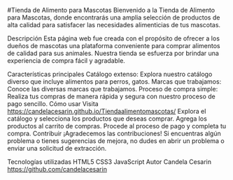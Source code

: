 #Tienda de Alimento para Mascotas
Bienvenido a la Tienda de Alimento para Mascotas, donde encontrarás una amplia selección de productos de alta calidad para satisfacer las necesidades alimenticias de tus mascotas.

Descripción
Esta página web fue creada con el propósito de ofrecer a los dueños de mascotas una plataforma conveniente para comprar alimentos de calidad para sus animales. Nuestra tienda se esfuerza por brindar una experiencia de compra fácil y agradable.

Características principales
Catálogo extenso: Explora nuestro catálogo diverso que incluye alimentos para perros, gatos.
Marcas que trabajamos: Conoce las diversas marcas que trabajamos.
Proceso de compra simple: Realiza tus compras de manera rápida y segura con nuestro proceso de pago sencillo.
Cómo usar
Visita https://candelacesarin.github.io/Tiendaalimentomascotas/
Explora el catálogo y selecciona los productos que deseas comprar.
Agrega los productos al carrito de compras.
Procede al proceso de pago y completa tu compra.
Contribuir
¡Agradecemos las contribuciones! Si encuentras algún problema o tienes sugerencias de mejora, no dudes en abrir un problema o enviar una solicitud de extracción.

Tecnologías utilizadas
HTML5
CSS3
JavaScript
Autor
Candela Cesarin https://github.com/candelacesarin

